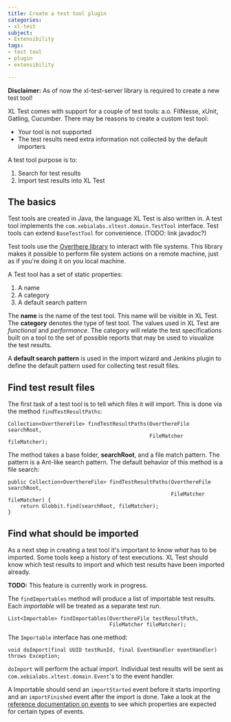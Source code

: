 ```yaml
---
title: Create a test tool plugin
categories:
- xl-test
subject:
- Extensibility
tags:
- test tool
- plugin
- extensibility

---
```


**Disclaimer:** As of now the xl-test-server library is required to create a new test tool!

XL Test comes with support for a couple of test tools: a.o. FitNesse, xUnit, Gatling, Cucumber. There may be reasons to create a custom test tool:

- Your tool is not supported
- The test results need extra information not collected by the default importers

A test tool purpose is to:

1. Search for test results
2. Import test results into XL Test



## The basics

Test tools are created in Java, the language XL Test is also written in. A test tool implements the `com.xebialabs.xltest.domain.TestTool` interface. Test tools can extend `BaseTestTool` for convenience. (TODO: link javadoc?)

Test tools use the [Overthere library](https://github.com/xebialabs/overthere) to interact with file systems. This library makes it possible to perform file system actions on a remote machine, just as if you're doing it on you local machine.

A Test tool has a set of static properties:

1. A name
2. A category
3. A default search pattern

The **name** is the name of the test tool. This name will be visible in XL Test. The **category** denotes the type of test tool. The values used in XL Test are *functional* and *performance*. The category will relate the test specifications built on a tool to the set of possible reports that may be used to visualize the test results.

A **default search pattern** is used in the import wizard and Jenkins plugin to define the default pattern used for collecting test result files.

## Find test result files

The first task of a test tool is to tell which files it will import. This is done via the method `findTestResultPaths`:

```
Collection<OverthereFile> findTestResultPaths(OverthereFile searchRoot,
                                              FileMatcher fileMatcher);
```

The method takes a base folder, **searchRoot**, and a file match pattern. The pattern is a Ant-like search pattern. The default behavior of this method is a file search:

```
public Collection<OverthereFile> findTestResultPaths(OverthereFile searchRoot,
                                                     FileMatcher fileMatcher) {
    return Globbit.find(searchRoot, fileMatcher);
}
```

## Find what should be imported

As a next step in creating a test tool it's important to know *what* has to be imported. Some tools keep a history of test executions. XL Test should know which test results to import and which test results have been imported already.

**TODO:** This feature is currently work in progress.

The `findImportables` method will produce a list of importable test results. Each *importable* will be treated as a separate test run.


```
List<Importable> findImportables(OverthereFile testResultPath,
                                 FileMatcher fileMatcher);
```

The `Importable` interface has one method:

```
void doImport(final UUID testRunId, final EventHandler eventHandler) throws Exception;
```

`doImport` will perform the actual import. Individual test results will be sent as `com.xebialabs.xltest.domain.Event`'s to the event handler.

A Importable should send an `importStarted` event before it starts importing and an `importFinished` event after the import is done. Take a look at the [reference documentation on events](#) to see which properties are expected for certain types of events.

